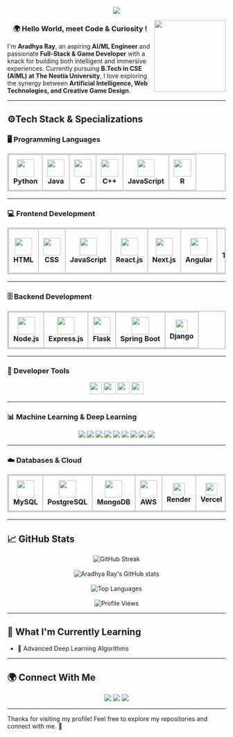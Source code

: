 <p align="center">
  <img src="https://readme-typing-svg.herokuapp.com?font=Fira+Code&weight=700&size=22&pause=500&color=833ab4&center=true&vCenter=true&width=800&lines=Aradhya+Ray+-+AIML+Enthusiast;Full-Stack+Developer;Game+Dev+Explorer;Crafting+Code+with+Intelligence+and+Imagination" />
</p>
<img align='right' src="https://media.giphy.com/media/M9gbBd9nbDrOTu1Mqx/giphy.gif" width="165">

<h3 align="center">
🌍 Hello World, meet Code & Curiosity ! 
</h3>

I'm **Aradhya Ray**, an aspiring **AI/ML Engineer** and passionate **Full-Stack & Game Developer** with a knack for building both intelligent and immersive experiences.
Currently pursuing **B.Tech in CSE (AIML) at The Neotia University**, I love exploring the synergy between **Artificial Intelligence, Web Technologies, and Creative Game Design**.

---

## ⚙️Tech Stack & Specializations 

### 🖥️ Programming Languages  

<table align="center" style="border: 2px solid #ccc; border-collapse: collapse;">
  <tr>
    <td align="center" style="border: 2px solid #ccc; padding: 10px;">
      <img src="https://skillicons.dev/icons?i=python" height="40"/><br><strong>Python</strong>
    </td>
      <td align="center" style="border: 2px solid #ccc; padding: 10px;">
      <img src="https://skillicons.dev/icons?i=java" height="40"/><br><strong>Java</strong>
    </td>
    <td align="center" style="border: 2px solid #ccc; padding: 10px;">
      <img src="https://skillicons.dev/icons?i=c" height="40"/><br><strong>C</strong>
    </td>
    <td align="center" style="border: 2px solid #ccc; padding: 10px;">
      <img src="https://skillicons.dev/icons?i=cpp" height="40"/><br><strong>C++</strong>
    </td>
    </td>
    <td align="center" style="border: 2px solid #ccc; padding: 10px;">
      <img src="https://skillicons.dev/icons?i=js" height="40"/><br><strong>JavaScript</strong>
    </td>
    <td align="center" style="border: 2px solid #ccc; padding: 10px;">
      <img src="https://skillicons.dev/icons?i=r" height="40"/><br><strong>R</strong>
    </td>
  </tr>
</table>

---

### 💻 Frontend Development

<table align="center" style="border: 2px solid #ccc; border-collapse: collapse;">
  <tr>
    <td align="center" style="border: 2px solid #ccc; padding: 10px;">
      <img src="https://skillicons.dev/icons?i=html" height="40"/><br><strong>HTML</strong>
    </td>
    <td align="center" style="border: 2px solid #ccc; padding: 10px;">
      <img src="https://skillicons.dev/icons?i=css" height="40"/><br><strong>CSS</strong>
    </td>
    <td align="center" style="border: 2px solid #ccc; padding: 10px;">
      <img src="https://skillicons.dev/icons?i=js" height="40"/><br><strong>JavaScript</strong>
    </td>
    <td align="center" style="border: 2px solid #ccc; padding: 10px;">
      <img src="https://skillicons.dev/icons?i=react" height="40"/><br><strong>React.js</strong>
    </td>
    <td align="center" style="border: 2px solid #ccc; padding: 10px;">
      <img src="https://skillicons.dev/icons?i=nextjs" height="40"/><br><strong>Next.js</strong>
    </td>
    <td align="center" style="border: 2px solid #ccc; padding: 10px;">
      <img src="https://skillicons.dev/icons?i=angular" height="40"/><br><strong>Angular</strong>
    </td>
    <td align="center" style="border: 2px solid #ccc; padding: 10px;">
      <img src="https://skillicons.dev/icons?i=tailwind" height="40"/><br><strong>Tailwind CSS</strong>
    </td>
    <td align="center" style="border: 2px solid #ccc; padding: 10px;">
      <img src="https://img.shields.io/badge/Bootstrap-7952B3?style=for-the-badge&logo=bootstrap&logoColor=white" height="28"/><br><strong>Bootstrap</strong>
    </td>
  </tr>
</table>

---

### 🗄️ Backend Development

<table align="center" style="border: 2px solid #ccc; border-collapse: collapse;">
  <tr>
    <td align="center" style="border: 2px solid #ccc; padding: 10px;">
      <img src="https://skillicons.dev/icons?i=nodejs" height="40"/><br><strong>Node.js</strong>
    </td>
    <td align="center" style="border: 2px solid #ccc; padding: 10px;">
      <img src="https://skillicons.dev/icons?i=express" height="40"/><br><strong>Express.js</strong>
    </td>
    <td align="center" style="border: 2px solid #ccc; padding: 10px;">
      <img src="https://skillicons.dev/icons?i=flask" height="40"/><br><strong>Flask</strong>
    </td>
    <td align="center" style="border: 2px solid #ccc; padding: 10px;">
      <img src="https://skillicons.dev/icons?i=spring" height="40"/><br><strong>Spring Boot</strong>
    </td>
    <td align="center" style="border: 2px solid #ccc; padding: 10px;">
      <img src="https://img.shields.io/badge/Django-092E20?style=for-the-badge&logo=django&logoColor=white" height="28"/><br><strong>Django</strong>
    </td>
  </tr>
</table>

---

### 🔧 Developer Tools

<p align = "center">
<img src="https://img.shields.io/badge/Postman-FF6C37?style=for-the-badge&logo=postman&logoColor=white" height="28"/>
<img src="https://img.shields.io/badge/Docker-2496ED?style=for-the-badge&logo=docker&logoColor=white" height="28"/>
<img src="https://img.shields.io/badge/Kubernetes-326CE5?style=for-the-badge&logo=kubernetes&logoColor=white" height="28"/>
<img src="https://img.shields.io/badge/Streamlit-FF4B5C?style=for-the-badge&logo=streamlit&logoColor=white" height="28"/>
</p>

---

### 📊 Machine Learning & Deep Learning  

<p align="center">
  <img src="https://img.shields.io/badge/NumPy-013243?style=for-the-badge&logo=numpy&logoColor=white" />
  <img src="https://img.shields.io/badge/Pandas-150458?style=for-the-badge&logo=pandas&logoColor=white" />
  <img src="https://img.shields.io/badge/Matplotlib-11557C?style=for-the-badge&logo=plotly&logoColor=white" />
  <img src="https://img.shields.io/badge/Seaborn-009688?style=for-the-badge" />
  <img src="https://img.shields.io/badge/Scikit--learn-F7931E?style=for-the-badge&logo=scikit-learn&logoColor=white" />
  <img src="https://img.shields.io/badge/TensorFlow-FF6F00?style=for-the-badge&logo=tensorflow&logoColor=white" />
  <img src="https://img.shields.io/badge/Keras-D00000?style=for-the-badge&logo=keras&logoColor=white" />
  <img src="https://img.shields.io/badge/PyTorch-EE4C2C?style=for-the-badge&logo=pytorch&logoColor=white" />
  <img src="https://img.shields.io/badge/OpenCV-5C3EE8?style=for-the-badge&logo=opencv&logoColor=white" />
</p>



---

### ☁️ Databases & Cloud  

<table align="center" style="border: 2px solid #ccc; border-collapse: collapse;">
  <tr>
    <td align="center" style="border: 2px solid #ccc; padding: 10px;">
      <img src="https://skillicons.dev/icons?i=mysql" height="40"/><br><strong>MySQL</strong>
    </td>
    <td align="center" style="border: 2px solid #ccc; padding: 10px;">
      <img src="https://skillicons.dev/icons?i=postgresql" height="40"/><br><strong>PostgreSQL</strong>
    </td>
    <td align="center" style="border: 2px solid #ccc; padding: 10px;">
      <img src="https://skillicons.dev/icons?i=mongodb" height="40"/><br><strong>MongoDB</strong>
    </td>
    <td align="center" style="border: 2px solid #ccc; padding: 10px;">
      <img src="https://skillicons.dev/icons?i=aws" height="40"/><br><strong>AWS</strong>
    </td>
    <td align="center" style="border: 2px solid #ccc; padding: 10px;">
      <img src="https://img.shields.io/badge/Render-46E3B7?style=for-the-badge&logo=render&logoColor=white" height="28"/><br><strong>Render</strong>
    </td>
    <td align="center" style="border: 2px solid #ccc; padding: 10px;">
      <img src="https://img.shields.io/badge/Vercel-000000?style=for-the-badge&logo=vercel&logoColor=white" height="28"/><br><strong>Vercel</strong>
    </td>
  </tr>
</table>

---

## 📈 GitHub Stats  

<div align="center">

  <!-- GitHub Streak -->
  <img src="https://github-readme-streak-stats.herokuapp.com/?user=AradhyaRay05&theme=radical" alt="GitHub Streak"/>
  <br><br>

  <!-- GitHub Stats -->
  <img src="https://github-readme-stats.vercel.app/api?username=AradhyaRay05&show_icons=true&theme=radical" alt="Aradhya Ray's GitHub stats"/>
  <br><br>

  <!-- Top Languages -->
  <img src="https://github-readme-stats.vercel.app/api/top-langs/?username=AradhyaRay05&layout=compact&theme=tokyonight" alt="Top Languages"/>
  <br><br>

  <img src="https://komarev.com/ghpvc/?username=AradhyaRay05&label=Profile%20views&color=0e75b6&style=flat" alt="Profile Views"/>
  
</div>

---

## 🌱 What I'm Currently Learning  

- 🧠 Advanced Deep Learning Algorithms   

---

## 🌍 Connect With Me  

<p align="center">
  <a href="mailto:aradhyaray99@gmail.com"><img src="https://img.shields.io/badge/Email-D14836?style=for-the-badge&logo=gmail&logoColor=white" /></a>
  <a href="https://www.linkedin.com/in/rayaradhya/"><img src="https://img.shields.io/badge/LinkedIn-blue?style=for-the-badge&logo=linkedin&logoColor=white" /></a>
  <a href="https://github.com/AradhyaRay05"><img src="https://img.shields.io/badge/GitHub-181717?style=for-the-badge&logo=github&logoColor=white" /></a>
</p>

---

Thanks for visiting my profile! Feel free to explore my repositories and connect with me. 🚀 
